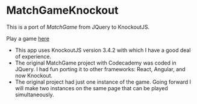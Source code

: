 # MatchGameKnockout
This is a port of *MatchGame* from JQuery to KnockoutJS.

Play a game [here](https://oopfan.github.io/MatchGameKnockout/public/)

* This app uses KnockoutJS version 3.4.2 with which I have a good deal of
  experience.
* The original MatchGame project with Codecademy was coded in JQuery. I had
  fun porting it to other frameworks: React, Angular, and now Knockout.
* The original project had just one instance of the game. Going forward
  I will make two instances on the same page that can be played simultaneously.
